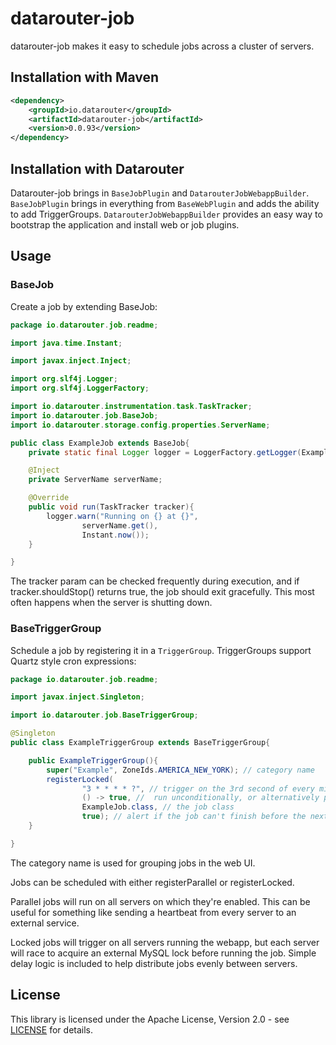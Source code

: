 # datarouter-job

datarouter-job makes it easy to schedule jobs across a cluster of servers.

## Installation with Maven

```xml
<dependency>
	<groupId>io.datarouter</groupId>
	<artifactId>datarouter-job</artifactId>
	<version>0.0.93</version>
</dependency>
```
## Installation with Datarouter

Datarouter-job brings in `BaseJobPlugin` and `DatarouterJobWebappBuilder`. `BaseJobPlugin` brings in everything 
from `BaseWebPlugin` and adds the ability to add TriggerGroups. `DatarouterJobWebappBuilder` provides an easy 
way to bootstrap the application and install web or job plugins. 

## Usage

### BaseJob

Create a job by extending BaseJob:

```java
package io.datarouter.job.readme;

import java.time.Instant;

import javax.inject.Inject;

import org.slf4j.Logger;
import org.slf4j.LoggerFactory;

import io.datarouter.instrumentation.task.TaskTracker;
import io.datarouter.job.BaseJob;
import io.datarouter.storage.config.properties.ServerName;

public class ExampleJob extends BaseJob{
	private static final Logger logger = LoggerFactory.getLogger(ExampleJob.class);

	@Inject
	private ServerName serverName;

	@Override
	public void run(TaskTracker tracker){
		logger.warn("Running on {} at {}",
				serverName.get(),
				Instant.now());
	}

}
```

The tracker param can be checked frequently during execution, and if tracker.shouldStop() returns true, the job should 
exit gracefully. This most often happens when the server is shutting down.

### BaseTriggerGroup

Schedule a job by registering it in a `TriggerGroup`. TriggerGroups support Quartz style cron expressions:

```java
package io.datarouter.job.readme;

import javax.inject.Singleton;

import io.datarouter.job.BaseTriggerGroup;

@Singleton
public class ExampleTriggerGroup extends BaseTriggerGroup{

	public ExampleTriggerGroup(){
		super("Example", ZoneIds.AMERICA_NEW_YORK); // category name
		registerLocked(
				"3 * * * * ?", // trigger on the 3rd second of every minute
				() -> true, //  run unconditionally, or alternatively pass a dynamic setting
				ExampleJob.class, // the job class
				true); // alert if the job can't finish before the next trigger
	}

}
```

The category name is used for grouping jobs in the web UI.

Jobs can be scheduled with either registerParallel or registerLocked.

Parallel jobs will run on all servers on which they're enabled. This can be useful for something like sending a 
heartbeat from every server to an external service.

Locked jobs will trigger on all servers running the webapp, but each server will race to acquire an external MySQL lock
before running the job. Simple delay logic is included to help distribute jobs evenly between servers.

## License

This library is licensed under the Apache License, Version 2.0 - see [LICENSE](../LICENSE) for details.
